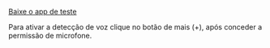 [Baixe o app de teste](https://github.com/git-jr/MediaPipe-Voice-Recognition-Android/releases/download/untagged-f4892bdc391b380fe4ae/MediaPipe-Voice-Recognition.v1.apk)


Para ativar a detecção de voz clique no botão de mais (+), após conceder a permissão de microfone. 
